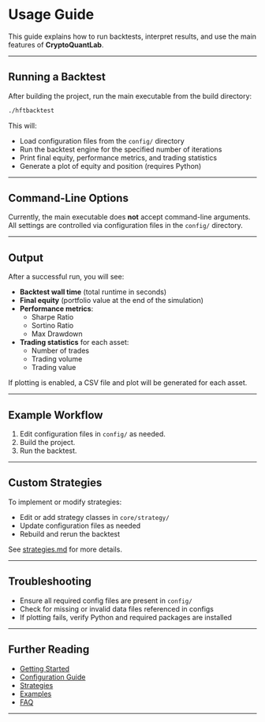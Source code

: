 # Usage Guide

This guide explains how to run backtests, interpret results, and use the main features of **CryptoQuantLab**.

---

## Running a Backtest

After building the project, run the main executable from the build directory:

```bash
./hftbacktest
```

This will:
- Load configuration files from the `config/` directory
- Run the backtest engine for the specified number of iterations
- Print final equity, performance metrics, and trading statistics
- Generate a plot of equity and position (requires Python)

---

## Command-Line Options

Currently, the main executable does **not** accept command-line arguments.  
All settings are controlled via configuration files in the `config/` directory.

---

## Output

After a successful run, you will see:
- **Backtest wall time** (total runtime in seconds)
- **Final equity** (portfolio value at the end of the simulation)
- **Performance metrics**:
  - Sharpe Ratio
  - Sortino Ratio
  - Max Drawdown
- **Trading statistics** for each asset:
  - Number of trades
  - Trading volume
  - Trading value

If plotting is enabled, a CSV file and plot will be generated for each asset.

---

## Example Workflow

1. Edit configuration files in `config/` as needed.
2. Build the project.
3. Run the backtest.

---

## Custom Strategies

To implement or modify strategies:
- Edit or add strategy classes in `core/strategy/`
- Update configuration files as needed
- Rebuild and rerun the backtest

See [strategies.md](strategies.md) for more details.

---

## Troubleshooting

- Ensure all required config files are present in `config/`
- Check for missing or invalid data files referenced in configs
- If plotting fails, verify Python and required packages are installed

---

## Further Reading

- [Getting Started](getting_started.md)
- [Configuration Guide](configuration.md)
- [Strategies](strategies.md)
- [Examples](examples.md)
- [FAQ](faq.md)

---
